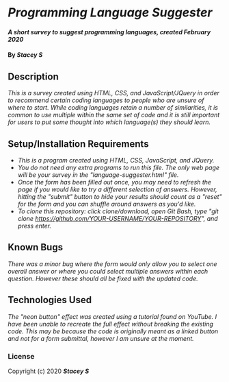 # _Programming Language Suggester_

#### _A short survey to suggest programming languages, created February 2020_

#### By _**Stacey S**_

## Description

_This is a survey created using HTML, CSS, and JavaScript/JQuery in order to recommend certain coding languages to people who are unsure of where to start. While coding languages retain a number of similarities, it is common to use multiple within the same set of code and it is still important for users to put some thought into which language(s) they should learn._

## Setup/Installation Requirements

* _This is a program created using HTML, CSS, JavaScript, and JQuery._
* _You do not need any extra programs to run this file. The only web page will be your survey in the "language-suggester.html" file._
* _Once the form has been filled out once, you may need to refresh the page if you would like to try a different selection of answers. However, hitting the "submit" button to hide your results should count as a "reset" for the form and you can shuffle around answers as you'd like._
* _To clone this repository: click clone/download, open Git Bash, type "git clone https://github.com/YOUR-USERNAME/YOUR-REPOSITORY", and press enter._

## Known Bugs

_There was a minor bug where the form would only allow you to select one overall answer or where you could select multiple answers within each question. However these should all be fixed with the updated code._

## Technologies Used

_The "neon button" effect was created using a tutorial found on YouTube. I have been unable to recreate the full effect without breaking the existing code. This may be because the code is originally meant as a linked button and not for a form submittal, however I am unsure at the moment._

### License

Copyright (c) 2020 **_Stacey S_**